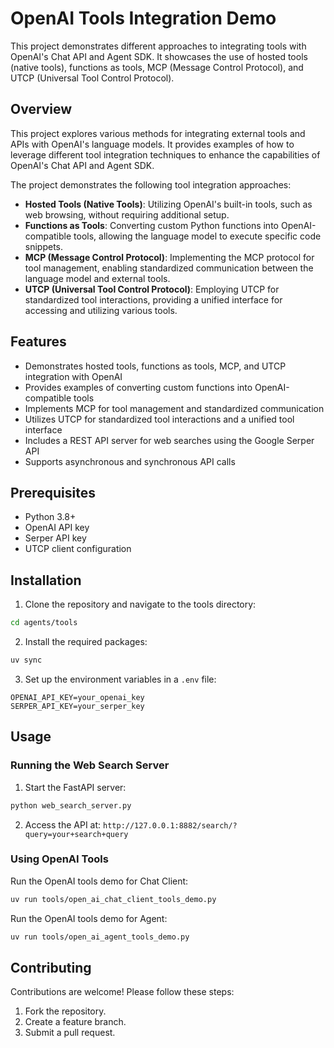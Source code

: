 # OpenAI Tools Integration Demo

This project demonstrates different approaches to integrating tools with OpenAI's Chat API and Agent SDK. It showcases the use of hosted tools (native tools), functions as tools, MCP (Message Control Protocol), and UTCP (Universal Tool Control Protocol).

## Overview

This project explores various methods for integrating external tools and APIs with OpenAI's language models. It provides examples of how to leverage different tool integration techniques to enhance the capabilities of OpenAI's Chat API and Agent SDK.

The project demonstrates the following tool integration approaches:

- **Hosted Tools (Native Tools)**: Utilizing OpenAI's built-in tools, such as web browsing, without requiring additional setup.
- **Functions as Tools**: Converting custom Python functions into OpenAI-compatible tools, allowing the language model to execute specific code snippets.
- **MCP (Message Control Protocol)**: Implementing the MCP protocol for tool management, enabling standardized communication between the language model and external tools.
- **UTCP (Universal Tool Control Protocol)**: Employing UTCP for standardized tool interactions, providing a unified interface for accessing and utilizing various tools.

## Features

- Demonstrates hosted tools, functions as tools, MCP, and UTCP integration with OpenAI
- Provides examples of converting custom functions into OpenAI-compatible tools
- Implements MCP for tool management and standardized communication
- Utilizes UTCP for standardized tool interactions and a unified tool interface
- Includes a REST API server for web searches using the Google Serper API
- Supports asynchronous and synchronous API calls

## Prerequisites

- Python 3.8+
- OpenAI API key
- Serper API key
- UTCP client configuration

## Installation

1. Clone the repository and navigate to the tools directory:

```bash
cd agents/tools
```

2. Install the required packages:

```bash
uv sync
```

3. Set up the environment variables in a `.env` file:

```
OPENAI_API_KEY=your_openai_key
SERPER_API_KEY=your_serper_key
```

## Usage

### Running the Web Search Server

1. Start the FastAPI server:

```bash
python web_search_server.py
```

2. Access the API at: `http://127.0.0.1:8882/search/?query=your+search+query`

### Using OpenAI Tools

Run the OpenAI tools demo for Chat Client:

```bash
uv run tools/open_ai_chat_client_tools_demo.py 
```

Run the OpenAI tools demo for Agent:

```bash
uv run tools/open_ai_agent_tools_demo.py
```


## Contributing

Contributions are welcome! Please follow these steps:

1. Fork the repository.
2. Create a feature branch.
3. Submit a pull request.

